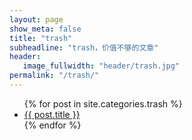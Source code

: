 ```yaml
---
layout: page
show_meta: false
title: "trash"
subheadline: "trash，价值不够的文章"
header:
   image_fullwidth: "header/trash.jpg"
permalink: "/trash/"
---
```

<ul>
    {% for post in site.categories.trash %}
    <li><a href="{{ site.url }}{{ site.baseurl }}{{ post.url }}">{{ post.title }}</a></li>
    {% endfor %}
</ul>